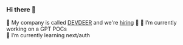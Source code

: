 ### Hi there 🚀

💙 My company is called [DEVDEER](https://devdeer.com) and we're [hiring](https://devdeer-gmbh.jobs.personio.de) 💙
🔭 I’m currently working on a GPT POCs<br>
🌱 I’m currently learning next/auth<br>

